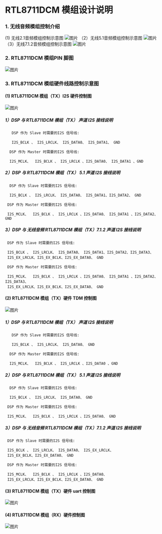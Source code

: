 

# RTL8711DCM 模组设计说明

### 1. 无线音频模组控制介绍
(1)  无线2.1音频模组控制示意图
![图片](../../assets/images/speaker/11-08/model/m-1.PNG)
（2）无线5.1音频模组控制示意图
![图片](../../assets/images/speaker/11-08/model/m-2.PNG)
（3）无线7.1.2音频模组控制示意图
![图片](../../assets/images/speaker/11-08/model/m-3.PNG)

### 2. RTL8711DCM 模组PIN 脚图
![图片](../../assets/images/speaker/11-08/model/m-4.PNG)

### 3. RTL8711DCM 模组硬件线路控制示意图

#### (1) RTL8711DCM 模组（TX）**I2S 硬件控制图**
![图片](../../assets/images/speaker/11-08/model/m-5.png)
##### 1）DSP 与 RTL8711DCM 模组（TX） 声道 I2S 接线说明
```note
   DSP 作为 Slave 时需要的I2S 信号线: 
   
   I2S_BCLK 、 I2S_LRCLK、 I2S_DATA0、 I2S_DATA1、 GND 
```
```note
  DSP 作为 Master 时需要的I2S 信号线: 
  
  I2S_MCLK、  I2S_BCLK 、 I2S_LRCLK 、I2S_DATA0、 I2S_DATA1 、GND 
```



##### 2）DSP 与 RTL8711DCM 模组（TX） 5.1 声道 I2S 接线说明

```note
  DSP 作为 Slave 时需要的I2S 信号线: 
 
  I2S_BCLK 、 I2S_LRCLK、 I2S_DATA0、 I2S_DATA1、I2S_DATA2、 GND 
```

```note
 DSP 作为 Master 时需要的I2S 信号线: 

 I2S_MCLK、  I2S_BCLK 、 I2S_LRCLK 、I2S_DATA0、 I2S_DATA1 、I2S_DATA2、GND 
```


##### 3）DSP 与 无线音频 RTL8711DCM 模组（TX）7.1.2 声道 I2S 接线说明

```note
 DSP 作为 Slave 时需要的I2S 信号线: 

 I2S_BCLK 、 I2S_LRCLK、 I2S_DATA0、 I2S_DATA1、I2S_DATA2、I2S_DATA3、
 I2S_EX_LRCLK、I2S_EX_BCLK、I2S_EX_DATA0、 GND 
```
```note
 DSP 作为 Master 时需要的I2S 信号线: 

 I2S_MCLK、  I2S_BCLK 、 I2S_LRCLK 、I2S_DATA0、 I2S_DATA1 、I2S_DATA2、I2S_DATA3、
 I2S_EX_LRCLK、I2S_EX_BCLK、I2S_EX_DATA0、 GND 
```


#### (2) RTL8711DCM 模组（TX）硬件 **TDM 控制图**
![图片](../../assets/images/speaker/11-08/model/m-tdm.png)
##### 1）DSP 与 RTL8711DCM 模组（TX） 声道 I2S 接线说明
```note
   DSP 作为 Slave 时需要的I2S 信号线: 
   
   I2S_BCLK 、 I2S_LRCLK、 I2S_DATA0、 GND 
```
```note
  DSP 作为 Master 时需要的I2S 信号线: 
  
  I2S_MCLK、  I2S_BCLK 、 I2S_LRCLK 、I2S_DATA0 、GND 
```



##### 2）DSP 与 RTL8711DCM 模组（TX） 5.1 声道 I2S 接线说明

```note
  DSP 作为 Slave 时需要的I2S 信号线: 
 
  I2S_BCLK 、 I2S_LRCLK、 I2S_DATA0、 GND 
```

```note
 DSP 作为 Master 时需要的I2S 信号线: 

 I2S_MCLK、  I2S_BCLK 、 I2S_LRCLK 、I2S_DATA0、 GND 
```


##### 3）DSP 与 无线音频 RTL8711DCM 模组（TX）7.1.2 声道 I2S 接线说明

```note
 DSP 作为 Slave 时需要的I2S 信号线: 

 I2S_BCLK 、 I2S_LRCLK、 I2S_DATA0、 I2S_EX_LRCLK、
 I2S_EX_BCLK、I2S_EX_DATA0、 GND 
```
```note
 DSP 作为 Master 时需要的I2S 信号线: 

 I2S_MCLK、  I2S_BCLK 、 I2S_LRCLK 、I2S_DATA0、
 I2S_EX_LRCLK、I2S_EX_BCLK、I2S_EX_DATA0、 GND 
```
#### (3) RTL8711DCM 模组（TX）硬件 **uart 控制图**
![图片](../../assets/images/speaker/11-08/model/m-uart.png)

#### (4) RTL8711DCM 模组（RX）硬件控制图
![图片](../../assets/images/speaker/11-08/model/m-6.png)

